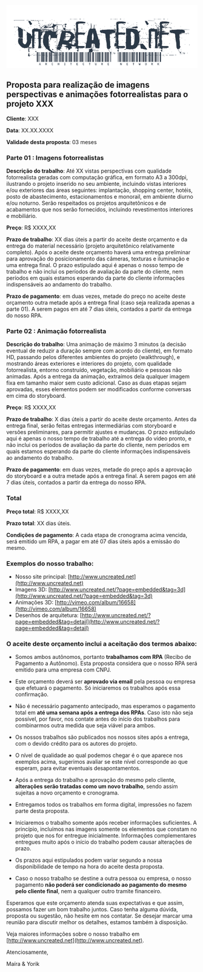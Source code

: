 ![header](https://github.com/uncreatednet/design/blob/master/header%20800px%20branco.png)

## Proposta para realização de imagens perspectivas e animações fotorrealistas para o projeto XXX

**Cliente**: XXX

**Data**: XX.XX.XXXX

**Validade desta proposta**: 03 meses

 
### Parte 01 : Imagens fotorrealistas
 

**Descrição do trabalho**: Até XX vistas perspectivas com qualidade fotorrealista geradas com computação gráfica, em formato A3 a 300dpi, ilustrando o projeto inserido no seu ambiente, incluindo vistas interiores e/ou exteriores das áreas seguintes: implantação, shopping center, hotéis, posto de abastecimento, estacionamentos e monorail, em ambiente diurno e/ou noturno. Serão respeitados os projetos arquitetônicos e de acabamentos que nos serão fornecidos, incluindo revestimentos interiores e mobiliário.

**Preço**: R$ XXXX,XX

**Prazo de trabalho**: XX dias úteis a partir do aceite deste orçamento e da entrega do material necessário (projeto 
arquitetônico relativamente completo). Após o aceite deste orçamento haverá uma entrega preliminar para aprovação do 
posicionamento das câmeras, texturas e iluminação e uma entrega final. O prazo estipulado aqui é apenas o nosso tempo de trabalho e não inclui os períodos de avaliação da parte do cliente, nem períodos em quais estamos esperando da parte do cliente informações indispensáveis ao andamento do trabalho.

**Prazo de pagamento**: em duas vezes, metade do preço no aceite deste orçamento outra metade após a entrega final (caso seja realizada apenas a parte 01). A serem pagos em até 7 dias úteis, contados a partir da entrega do nosso RPA.

### Parte 02 : Animação fotorrealista
 
**Descrição do trabalho**: Uma animação de máximo 3 minutos (a decisão eventual de reduzir a duração sempre com acordo do cliente), em formato HD, passando pelos diferentes ambientes do projeto (walkthrough), e mostrando áreas exteriores e interiores do projeto, com qualidade fotorrealista, entorno construído, vegetação, mobiliário e pessoas não animadas. 
Após a entrega da animação, extraímos dela qualquer imagem fixa em tamanho maior sem custo adicional. Caso as duas 
etapas sejam aprovadas, esses elementos podem ser modificados conforme conversas em cima do storyboard.

**Preço**: R$ XXXX,XX

**Prazo de trabalho**: X dias úteis a partir do aceite deste orçamento. Antes da entrega final, serão feitas entregas intermediárias com storyboard e versões preliminares, para permitir ajustes e mudanças. O prazo estipulado aqui é apenas o nosso tempo de trabalho até a entrega do vídeo pronto, e não inclui os períodos de avaliação da parte do cliente, nem períodos em quais estamos esperando da parte do cliente informações indispensáveis ao andamento do trabalho.

**Prazo de pagamento**: em duas vezes, metade do preço após a aprovação do storyboard e a outra metade após a entrega final. A serem pagos em até 7 dias úteis, contados a partir da entrega do nosso RPA.

### Total
 
**Preço total**: R$ XXXX,XX

**Prazo total**: XX dias úteis.

**Condições de pagamento**: A cada etapa de cronograma acima vencida, será emitido um RPA, a pagar em até 07 dias úteis após a emissão do mesmo.

### Exemplos do nosso trabalho:
 
* Nosso site principal: [http://www.uncreated.net](http://www.uncreated.net)
* Imagens 3D: [http://www.uncreated.net/?page=embedded&tag=3d](http://www.uncreated.net/?page=embedded&tag=3d)
* Animações 3D: [http://vimeo.com/album/16658](http://vimeo.com/album/16658)
* Desenhos de arquitetura: [http://www.uncreated.net/?page=embedded&tag=detail](http://www.uncreated.net/?page=embedded&tag=detail)

### O aceite deste orçamento inclui a aceitação dos termos abaixo:

* Somos ambos autônomos, portanto **trabalhamos com RPA** (Recibo de Pagamento a Autônomo). Esta proposta considera que o nosso RPA será emitido para uma empresa com CNPJ.

* Este orçamento deverá ser **aprovado via email** pela pessoa ou empresa que efetuará o pagamento. Só iniciaremos os trabalhos após essa confirmação.

* Não é necessário pagamento antecipado, mas esperamos o pagamento total em **até uma semana após a entrega dos RPAs**. Caso isto não seja possível, por favor, nos contate antes do início dos trabalhos para combinarmos outra medida que seja viável para ambos.

* Os nossos trabalhos são publicados nos nossos sites após a entrega, com o devido crédito para os autores do projeto.

* O nível de qualidade ao qual podemos chegar é o que aparece nos exemplos acima, sugerimos avaliar se este nível corresponde ao que esperam, para evitar eventuais desapontamentos.

* Após a entrega do trabalho e aprovação do mesmo pelo cliente, **alterações serão tratadas como um novo trabalho**, sendo assim sujeitas a novo orçamento e cronograma.

* Entregamos todos os trabalhos em forma digital, impressões no fazem parte desta proposta.

* Iniciaremos o trabalho somente após receber informações suficientes. A princípio, incluímos nas imagens somente os elementos que constam no projeto que nos for entregue inicialmente. Informações complementares entregues muito após o início do trabalho podem causar alterações de prazo.

* Os prazos aqui estipulados podem variar segundo a nossa disponibilidade de tempo na hora do aceite desta proposta.

* Caso o nosso trabalho se destine a outra pessoa ou empresa, o nosso pagamento **não poderá ser condicionado ao pagamento do mesmo pelo cliente final**, nem a qualquer outro tramite financeiro.

Esperamos que este orçamento atenda suas expectativas e que assim, possamos fazer um bom trabalho juntos. Caso tenha alguma dúvida, proposta ou sugestão, não hesite em nos contatar. Se desejar marcar uma reunião para discutir melhor os detalhes, estamos também à disposição.

Veja maiores informações sobre o nosso trabalho em [http://www.uncreated.net](http://www.uncreated.net).

Atenciosamente,

Maíra & Yorik
